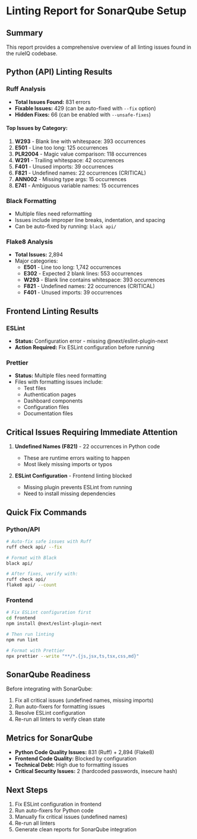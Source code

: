 # Linting Report for SonarQube Setup

## Summary
This report provides a comprehensive overview of all linting issues found in the ruleIQ codebase.

## Python (API) Linting Results

### Ruff Analysis
- **Total Issues Found:** 831 errors
- **Fixable Issues:** 429 (can be auto-fixed with `--fix` option)
- **Hidden Fixes:** 66 (can be enabled with `--unsafe-fixes`)

#### Top Issues by Category:
1. **W293** - Blank line with whitespace: 393 occurrences
2. **E501** - Line too long: 125 occurrences  
3. **PLR2004** - Magic value comparison: 118 occurrences
4. **W291** - Trailing whitespace: 42 occurrences
5. **F401** - Unused imports: 39 occurrences
6. **F821** - Undefined names: 22 occurrences (CRITICAL)
7. **ANN002** - Missing type args: 15 occurrences
8. **E741** - Ambiguous variable names: 15 occurrences

### Black Formatting
- Multiple files need reformatting
- Issues include improper line breaks, indentation, and spacing
- Can be auto-fixed by running: `black api/`

### Flake8 Analysis
- **Total Issues:** 2,894
- Major categories:
  - **E501** - Line too long: 1,742 occurrences
  - **E302** - Expected 2 blank lines: 553 occurrences
  - **W293** - Blank line contains whitespace: 393 occurrences
  - **F821** - Undefined names: 22 occurrences (CRITICAL)
  - **F401** - Unused imports: 39 occurrences

## Frontend Linting Results

### ESLint
- **Status:** Configuration error - missing @next/eslint-plugin-next
- **Action Required:** Fix ESLint configuration before running

### Prettier
- **Status:** Multiple files need formatting
- Files with formatting issues include:
  - Test files
  - Authentication pages
  - Dashboard components
  - Configuration files
  - Documentation files

## Critical Issues Requiring Immediate Attention

1. **Undefined Names (F821)** - 22 occurrences in Python code
   - These are runtime errors waiting to happen
   - Most likely missing imports or typos

2. **ESLint Configuration** - Frontend linting blocked
   - Missing plugin prevents ESLint from running
   - Need to install missing dependencies

## Quick Fix Commands

### Python/API
```bash
# Auto-fix safe issues with Ruff
ruff check api/ --fix

# Format with Black
black api/

# After fixes, verify with:
ruff check api/
flake8 api/ --count
```

### Frontend
```bash
# Fix ESLint configuration first
cd frontend
npm install @next/eslint-plugin-next

# Then run linting
npm run lint

# Format with Prettier
npx prettier --write "**/*.{js,jsx,ts,tsx,css,md}"
```

## SonarQube Readiness

Before integrating with SonarQube:
1. Fix all critical issues (undefined names, missing imports)
2. Run auto-fixers for formatting issues
3. Resolve ESLint configuration
4. Re-run all linters to verify clean state

## Metrics for SonarQube

- **Python Code Quality Issues:** 831 (Ruff) + 2,894 (Flake8)
- **Frontend Code Quality:** Blocked by configuration
- **Technical Debt:** High due to formatting issues
- **Critical Security Issues:** 2 (hardcoded passwords, insecure hash)

## Next Steps

1. Fix ESLint configuration in frontend
2. Run auto-fixers for Python code
3. Manually fix critical issues (undefined names)
4. Re-run all linters
5. Generate clean reports for SonarQube integration